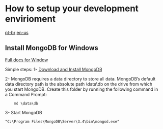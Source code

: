 # How to setup your development envirioment

[pt-br](https://github.com/polutz/polutz/blob/master/docs/setup.pt-br.md)
[en-us](https://github.com/polutz/polutz/blob/master/docs/setup.md)


## Install MongoDB for Windows
[Full docs for Window](https://docs.mongodb.com/manual/tutorial/install-mongodb-on-windows/)

Simple steps:
1- [Download and Install MongoDB](https://www.mongodb.com/download-center#community)

2- MongoDB requires a data directory to store all data. MongoDB’s default data directory path is the absolute path \data\db on the drive from which you start MongoDB. Create this folder by running the following command in a Command Prompt:
```
    md \data\db
```

3- Start MongoDB
```
"C:\Program Files\MongoDB\Server\3.4\bin\mongod.exe"
```
